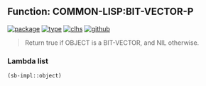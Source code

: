 ## Function: COMMON-LISP:BIT-VECTOR-P
[![package](https://img.shields.io/badge/Package-COMMON--LISP-5f9ea0.svg?style=social&colorA=999999)](../) [![type](https://img.shields.io/badge/Type-Function-5f9ea0.svg?style=social&colorA=999999)](../#function) [![clhs](https://img.shields.io/badge/CLHS-BIT--VECTOR--P-5f9ea0.svg?style=social&colorA=999999)](http://www.lispworks.com/documentation/HyperSpec/Body/f_bt_vec.htm) [![github](https://img.shields.io/badge/GitHub-View_the_source-5f9ea0.svg?style=social&colorA=999999&logo=github)](https://github.com/sbcl/sbcl/blob/master/src/code/pred.lisp/) 

> Return true if OBJECT is a BIT-VECTOR, and NIL otherwise.

### Lambda list
```cl
(sb-impl::object)
```
